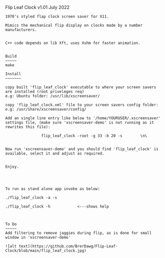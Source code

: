 
Flip Leaf Clock								v1.01 July 2022
~~~~~~~~~~~~~~~
1970's styled flap clock screen saver for X11.

Mimics the mechanical flip display on clocks made by a number manufacturers.


C++ code depends on lib Xft, uses Xshm for faster animation.


Build
~~~~~
make

Install
~~~~~~~

copy built 'flip_leaf_clock' executable to where your screen savers are installed (root priveleges req)
e.g: Ubuntu folder: /usr/lib/xscreensaver/

copy 'flip_leaf_clock.xml' file to your screen savers config folder:
e.g: /usr/share/xscreensaver/config/

Add an single line entry like below to '/home/YOURUSER/.xscreensaver' settings file, (make sure 'xscreensaver-demo' is not running as it rewrites this file):

				flip_leaf_clock -root -g 33 -b 20 -s	    \n\
				

Now run 'xscreensaver-demo' and you should find 'flip_leaf_clock' is available, select it and adjust as required.


Enjoy.




To run as stand alone app invoke as below:

./flip_leaf_clock -a -s

./flip_leaf_clock -h 			<---shows help



To Do
~~~~~
Add filtering to remove jaggies during flip, as is done for small window in 'xscreensaver-demo'

![alt text](https://github.com/BrerDawg/Flip-Leaf-Clock/blob/main/flip_leaf_clock.jpg)

